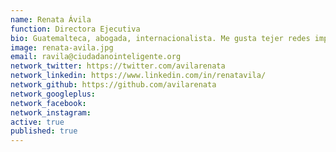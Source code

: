 ```yaml
---
name: Renata Ávila
function: Directora Ejecutiva 
bio: Guatemalteca, abogada, internacionalista. Me gusta tejer redes improbables, y la política para los más. También imaginar las instituciones del futuro y escribir.
image: renata-avila.jpg
email: ravila@ciudadanointeligente.org
network_twitter: https://twitter.com/avilarenata
network_linkedin: https://www.linkedin.com/in/renatavila/
network_github: https://github.com/avilarenata
network_googleplus:
network_facebook:
network_instagram:
active: true
published: true
---
```

